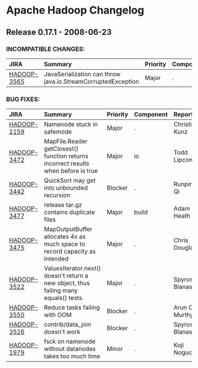 
<!---
# Licensed to the Apache Software Foundation (ASF) under one
# or more contributor license agreements.  See the NOTICE file
# distributed with this work for additional information
# regarding copyright ownership.  The ASF licenses this file
# to you under the Apache License, Version 2.0 (the
# "License"); you may not use this file except in compliance
# with the License.  You may obtain a copy of the License at
#
#     http://www.apache.org/licenses/LICENSE-2.0
#
# Unless required by applicable law or agreed to in writing, software
# distributed under the License is distributed on an "AS IS" BASIS,
# WITHOUT WARRANTIES OR CONDITIONS OF ANY KIND, either express or implied.
# See the License for the specific language governing permissions and
# limitations under the License.
-->
# Apache Hadoop Changelog

## Release 0.17.1 - 2008-06-23

### INCOMPATIBLE CHANGES:

| JIRA | Summary | Priority | Component | Reporter | Contributor |
|:---- |:---- | :--- |:---- |:---- |:---- |
| [HADOOP-3565](https://issues.apache.org/jira/browse/HADOOP-3565) | JavaSerialization can throw java.io.StreamCorruptedException |  Major | . | Tom White | Tom White |


### BUG FIXES:

| JIRA | Summary | Priority | Component | Reporter | Contributor |
|:---- |:---- | :--- |:---- |:---- |:---- |
| [HADOOP-2159](https://issues.apache.org/jira/browse/HADOOP-2159) | Namenode stuck in safemode |  Major | . | Christian Kunz | Hairong Kuang |
| [HADOOP-3472](https://issues.apache.org/jira/browse/HADOOP-3472) | MapFile.Reader getClosest() function returns incorrect results when before is true |  Major | io | Todd Lipcon | stack |
| [HADOOP-3442](https://issues.apache.org/jira/browse/HADOOP-3442) | QuickSort may get into unbounded recursion |  Blocker | . | Runping Qi | Chris Douglas |
| [HADOOP-3477](https://issues.apache.org/jira/browse/HADOOP-3477) | release tar.gz contains duplicate files |  Major | build | Adam Heath | Adam Heath |
| [HADOOP-3475](https://issues.apache.org/jira/browse/HADOOP-3475) | MapOutputBuffer allocates 4x as much space to record capacity as intended |  Major | . | Chris Douglas | Chris Douglas |
| [HADOOP-3522](https://issues.apache.org/jira/browse/HADOOP-3522) | ValuesIterator.next() doesn't return a new object, thus failing many equals() tests. |  Major | . | Spyros Blanas | Owen O'Malley |
| [HADOOP-3550](https://issues.apache.org/jira/browse/HADOOP-3550) | Reduce tasks failing with OOM |  Blocker | . | Arun C Murthy | Chris Douglas |
| [HADOOP-3526](https://issues.apache.org/jira/browse/HADOOP-3526) | contrib/data\_join doesn't work |  Blocker | . | Spyros Blanas | Spyros Blanas |
| [HADOOP-1979](https://issues.apache.org/jira/browse/HADOOP-1979) | fsck on namenode without datanodes takes too much time |  Minor | . | Koji Noguchi | Lohit Vijayarenu |


